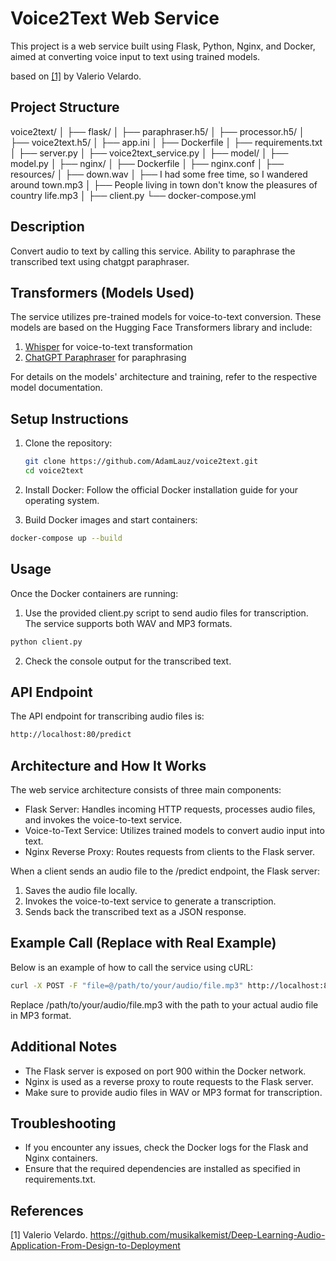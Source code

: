 # Voice2Text Web Service

This project is a web service built using Flask, Python, Nginx, and Docker, aimed at converting voice input to text using trained models.


based on [[1]](#1) by Valerio Velardo.


## Project Structure

voice2text/
│
├── flask/
│ ├── paraphraser.h5/
│ ├── processor.h5/
│ ├── voice2text.h5/
│ ├── app.ini
│ ├── Dockerfile
│ ├── requirements.txt
│ ├── server.py
│ ├── voice2text_service.py
│
├── model/
│ ├── model.py
│
├── nginx/
│ ├── Dockerfile
│ ├── nginx.conf
│
├── resources/
│ ├── down.wav
│ ├── I had some free time, so I wandered around town.mp3
│ ├── People living in town don't know the pleasures of country life.mp3
│
├── client.py
└── docker-compose.yml


## Description
Convert audio to text by calling this service. Ability to paraphrase the transcribed text using chatgpt paraphraser. 

## Transformers (Models Used)
The service utilizes pre-trained models for voice-to-text conversion. These models are based on the Hugging Face Transformers library and include:

1. [Whisper](https://huggingface.co/docs/transformers/model_doc/whisper) for voice-to-text transformation
2. [ChatGPT Paraphraser](https://huggingface.co/humarin/chatgpt_paraphraser_on_T5_base) for paraphrasing

For details on the models' architecture and training, refer to the respective model documentation.

## Setup Instructions

1. Clone the repository:
   ```bash
   git clone https://github.com/AdamLauz/voice2text.git
   cd voice2text
   ```

2. Install Docker:
Follow the official Docker installation guide for your operating system.

3. Build Docker images and start containers:
```bash
docker-compose up --build
```

## Usage
Once the Docker containers are running:
1. Use the provided client.py script to send audio files for transcription. The service supports both WAV and MP3 formats.
```bash
python client.py
```
2. Check the console output for the transcribed text.

## API Endpoint
The API endpoint for transcribing audio files is:
```bash
http://localhost:80/predict
```

## Architecture and How It Works
The web service architecture consists of three main components:

* Flask Server: Handles incoming HTTP requests, processes audio files, and invokes the voice-to-text service.
* Voice-to-Text Service: Utilizes trained models to convert audio input into text.
* Nginx Reverse Proxy: Routes requests from clients to the Flask server.

When a client sends an audio file to the /predict endpoint, the Flask server:

1. Saves the audio file locally.
2. Invokes the voice-to-text service to generate a transcription.
3. Sends back the transcribed text as a JSON response.

## Example Call (Replace with Real Example)
Below is an example of how to call the service using cURL:
```bash
curl -X POST -F "file=@/path/to/your/audio/file.mp3" http://localhost:80/predict
```
Replace /path/to/your/audio/file.mp3 with the path to your actual audio file in MP3 format.

## Additional Notes
* The Flask server is exposed on port 900 within the Docker network.
* Nginx is used as a reverse proxy to route requests to the Flask server.
* Make sure to provide audio files in WAV or MP3 format for transcription.

## Troubleshooting
* If you encounter any issues, check the Docker logs for the Flask and Nginx containers.
* Ensure that the required dependencies are installed as specified in requirements.txt.

## References
<a id="1">[1]</a>
Valerio Velardo.
https://github.com/musikalkemist/Deep-Learning-Audio-Application-From-Design-to-Deployment
